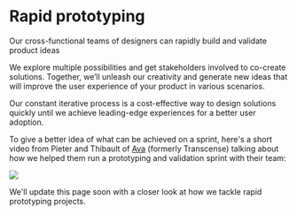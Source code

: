 # Rapid prototyping

Our cross-functional teams of designers can rapidly build and validate product ideas

We explore multiple possibilities and get stakeholders involved to co-create solutions. Together, we’ll unleash our creativity and generate new ideas that will improve the user experience of your product in various scenarios.

Our constant iterative process is a cost-effective way to design solutions quickly until we achieve leading-edge experiences for a better user adoption.

To give a better idea of what can be achieved on a sprint, here's a short video from Pieter and Thibault of [Ava](https://hanno.co/work/ava/) (formerly Transcense) talking about how we helped them run a prototyping and validation sprint with their team:

![](https://player.vimeo.com/video/134576680?title&#x3D;0&amp;byline&#x3D;0&amp;portrait&#x3D;0)


We'll update this page soon with a closer look at how we tackle rapid prototyping projects.
